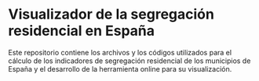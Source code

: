 # Visualizador de la segregación residencial en España

Este repositorio contiene los archivos y los códigos utilizados para el cálculo de los indicadores de segregación residencial de los municipios de España y el desarrollo de la herramienta online para su visualización.
